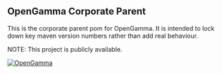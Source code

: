 OpenGamma Corporate Parent
---------------------------
This is the corporate parent pom for OpenGamma.
It is intended to lock down key maven version numbers rather than add real behaviour.

NOTE: This project is publicly available.

[![OpenGamma](http://developers.opengamma.com/res/display/default/chrome/masthead_logo.png "OpenGamma")](http://developers.opengamma.com)
